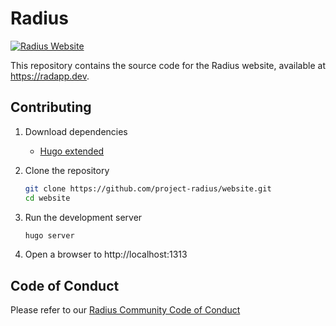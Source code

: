 # Radius

[![Radius Website](https://github.com/project-radius/website/actions/workflows/main.yml/badge.svg)](https://github.com/project-radius/website/actions/workflows/main.yml)

This repository contains the source code for the Radius website, available at https://radapp.dev.

## Contributing

1. Download dependencies
   - [Hugo extended](https://gohugo.io/getting-started/installing)

1. Clone the repository
   ```bash
   git clone https://github.com/project-radius/website.git
   cd website
   ```
1. Run the development server
   ```bash
   hugo server
   ```
1. Open a browser to http://localhost:1313

## Code of Conduct

Please refer to our [Radius Community Code of Conduct](https://github.com/project-radius/radius/blob/main/CODE-OF-CONDUCT.md)
